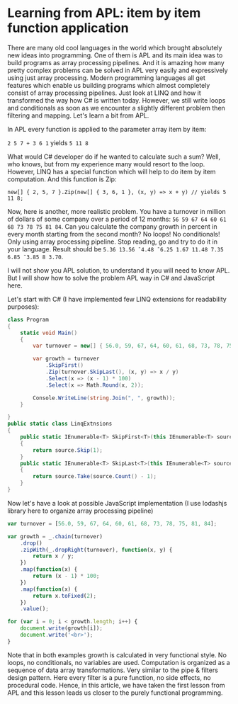 # Learning from APL: item by item function application

There are many old cool languages in the world which brought absolutely new ideas into programming. One of them is APL and its main idea was to build programs as array processing pipelines. And it is amazing how many pretty complex problems can be solved in APL very easily and expressively using just array processing. Modern programming languages all get features which enable us building programs which almost completely consist of array processing pipelines. Just look at LINQ and how it transformed the way how C# is written today. However, we still write loops and conditionals as soon as we encounter a slightly different problem then filtering and mapping. Let's learn a bit from APL.

In APL every function is applied to the parameter array item by item:

`2 5 7 + 3 6 1` yields `5 11 8`

What would C# developer do if he wanted to calculate such a sum? Well, who knows, but from my experience many would resort to the loop. However, LINQ has a special function which will help to do item by item computation. And this function is Zip:

`new[] { 2, 5, 7 }.Zip(new[] { 3, 6, 1 }, (x, y) => x + y) // yields 5 11 8;`

Now, here is another, more realistic problem. You have a turnover in million of dollars of some company over a period of 12 months: `56 59 67 64 60 61 68 73 78 75 81 84`. Can you calculate the company growth in percent in every month starting from the second month? No loops! No conditionals! Only using array processing pipeline. Stop reading, go and try to do it in your language. Result should be `5.36 13.56 ¯4.48 ¯6.25 1.67 11.48 7.35 6.85 ¯3.85 8 3.70`.

I will not show you APL solution, to understand it you will need to know APL. But I will show how to solve the problem APL way in C# and JavaScript here.

Let's start with C# (I have implemented few LINQ extensions for readability purposes):

```cs
class Program
{
    static void Main()
    {
        var turnover = new[] { 56.0, 59, 67, 64, 60, 61, 68, 73, 78, 75, 81, 84 };

        var growth = turnover
            .SkipFirst()
            .Zip(turnover.SkipLast(), (x, y) => x / y)
            .Select(x => (x - 1) * 100)
            .Select(x => Math.Round(x, 2));

        Console.WriteLine(string.Join(", ", growth));
    }

}
public static class LinqExtnsions
{
    public static IEnumerable<T> SkipFirst<T>(this IEnumerable<T> source)
    {
        return source.Skip(1);
    }
    public static IEnumerable<T> SkipLast<T>(this IEnumerable<T> source)
    {
        return source.Take(source.Count() - 1);
    }
}
```

Now let's have a look at possible JavaScript implementation (I use lodashjs library here to organize array processing pipeline)

````js
var turnover = [56.0, 59, 67, 64, 60, 61, 68, 73, 78, 75, 81, 84];

var growth = _.chain(turnover)
    .drop()
    .zipWith(_.dropRight(turnover), function(x, y) {
        return x / y;
    })
    .map(function(x) {
        return (x - 1) * 100;
    })
    .map(function(x) {
        return x.toFixed(2);
    })
    .value();

for (var i = 0; i < growth.length; i++) {
    document.write(growth[i]);
    document.write('<br>');
}
````

Note that in both examples growth is calculated in very functional style. No loops, no conditionals, no variables are used. Computation is organized as a sequence of data array transformations. Very similar to the pipe & filters design pattern. Here every filter is a pure function, no side effects, no procedural code. Hence, in this article, we have taken the first lesson from APL and this lesson leads us closer to the purely functional programming. 
